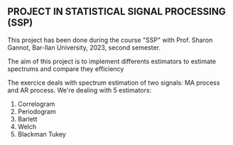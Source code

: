 ## PROJECT IN STATISTICAL SIGNAL PROCESSING (SSP)

This project has been done during the course "SSP" with Prof. Sharon Gannot, Bar-Ilan University,
2023, second semester.

The aim of this project is to implement differents estimators to estimate spectrums and compare they efficiency

The exercice deals with spectrum estimation of two signals: MA process and AR process. We're dealing with 5 estimators:

1. Correlogram
2. Periodogram
3. Barlett
4. Welch
5. Blackman Tukey
